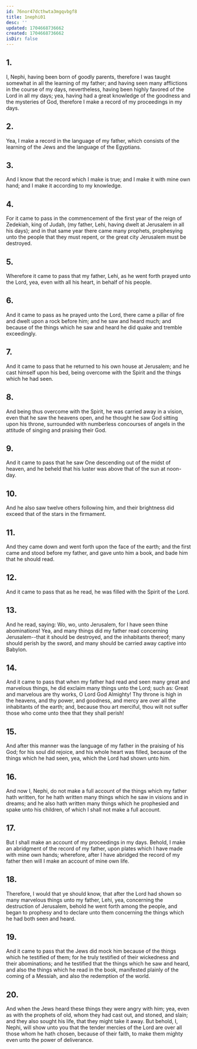 ```yaml
---
id: 76nor47dcthwta3mgqvbgf8
title: 1nephi01
desc: ''
updated: 1704668736662
created: 1704668736662
isDir: false
---
```

## 1.
I, Nephi, having been born of goodly parents, therefore I was taught somewhat in all the learning of my father; and having seen many afflictions in the course of my days, nevertheless, having been highly favored of the Lord in all my days; yea, having had a great knowledge of the goodness and the mysteries of God, therefore I make a record of my proceedings in my days.
## 2.
Yea, I make a record in the language of my father, which consists of the learning of the Jews and the language of the Egyptians.
## 3.
And I know that the record which I make is true; and I make it with mine own hand; and I make it according to my knowledge.
## 4.
For it came to pass in the commencement of the first year of the reign of Zedekiah, king of Judah, (my father, Lehi, having dwelt at Jerusalem in all his days); and in that same year there came many prophets, prophesying unto the people that they must repent, or the great city Jerusalem must be destroyed.
## 5.
Wherefore it came to pass that my father, Lehi, as he went forth prayed unto the Lord, yea, even with all his heart, in behalf of his people.
## 6.
And it came to pass as he prayed unto the Lord, there came a pillar of fire and dwelt upon a rock before him; and he saw and heard much; and because of the things which he saw and heard he did quake and tremble exceedingly.
## 7.
And it came to pass that he returned to his own house at Jerusalem; and he cast himself upon his bed, being overcome with the Spirit and the things which he had seen.
## 8.
And being thus overcome with the Spirit, he was carried away in a vision, even that he saw the heavens open, and he thought he saw God sitting upon his throne, surrounded with numberless concourses of angels in the attitude of singing and praising their God.
## 9.
And it came to pass that he saw One descending out of the midst of heaven, and he beheld that his luster was above that of the sun at noon-day.
## 10.
And he also saw twelve others following him, and their brightness did exceed that of the stars in the firmament.
## 11.
And they came down and went forth upon the face of the earth; and the first came and stood before my father, and gave unto him a book, and bade him that he should read.
## 12.
And it came to pass that as he read, he was filled with the Spirit of the Lord.
## 13.
And he read, saying: Wo, wo, unto Jerusalem, for I have seen thine abominations! Yea, and many things did my father read concerning Jerusalem--that it should be destroyed, and the inhabitants thereof; many should perish by the sword, and many should be carried away captive into Babylon.
## 14.
And it came to pass that when my father had read and seen many great and marvelous things, he did exclaim many things unto the Lord; such as: Great and marvelous are thy works, O Lord God Almighty! Thy throne is high in the heavens, and thy power, and goodness, and mercy are over all the inhabitants of the earth; and, because thou art merciful, thou wilt not suffer those who come unto thee that they shall perish!
## 15.
And after this manner was the language of my father in the praising of his God; for his soul did rejoice, and his whole heart was filled, because of the things which he had seen, yea, which the Lord had shown unto him.
## 16.
And now I, Nephi, do not make a full account of the things which my father hath written, for he hath written many things which he saw in visions and in dreams; and he also hath written many things which he prophesied and spake unto his children, of which I shall not make a full account.
## 17.
But I shall make an account of my proceedings in my days. Behold, I make an abridgment of the record of my father, upon plates which I have made with mine own hands; wherefore, after I have abridged the record of my father then will I make an account of mine own life.
## 18.
Therefore, I would that ye should know, that after the Lord had shown so many marvelous things unto my father, Lehi, yea, concerning the destruction of Jerusalem, behold he went forth among the people, and began to prophesy and to declare unto them concerning the things which he had both seen and heard.
## 19.
And it came to pass that the Jews did mock him because of the things which he testified of them; for he truly testified of their wickedness and their abominations; and he testified that the things which he saw and heard, and also the things which he read in the book, manifested plainly of the coming of a Messiah, and also the redemption of the world.
## 20.
And when the Jews heard these things they were angry with him; yea, even as with the prophets of old, whom they had cast out, and stoned, and slain; and they also sought his life, that they might take it away. But behold, I, Nephi, will show unto you that the tender mercies of the Lord are over all those whom he hath chosen, because of their faith, to make them mighty even unto the power of deliverance.

